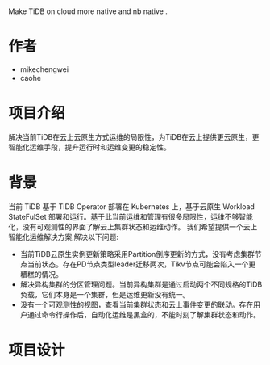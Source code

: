 # 
Make TiDB on cloud more native and nb native .
# 作者
- mikechengwei
- caohe

# 项目介绍
解决当前TiDB在云上云原生方式运维的局限性，为TiDB在云上提供更云原生，更智能化运维手段，提升运行时和运维变更的稳定性。

# 背景
当前 TiDB 基于 TiDB Operator 部署在 Kubernetes 上，基于云原生 Workload StateFulSet 部署和运行。基于此当前运维和管理有很多局限性，运维不够智能化，没有可观测性的界面了解云上集群状态和运维动作。
我们希望提供一个云上智能化运维解决方案,解决以下问题:
- 当前TiDB云原生实例更新策略采用Partition倒序更新的方式，没有考虑集群节点当前状态。存在PD节点类型leader迁移两次，Tikv节点可能会陷入一个更糟糕的情况。
- 解决异构集群的分区管理问题。当前异构集群是通过启动两个不同规格的TiDB负载，它们本身是一个集群，但是运维更新没有统一。  
- 没有一个可观测性的视图，查看当前集群状态和云上事件变更的联动。存在用户通过命令行操作后，自动化运维是黑盒的，不能时刻了解集群状态和动作。

# 项目设计
